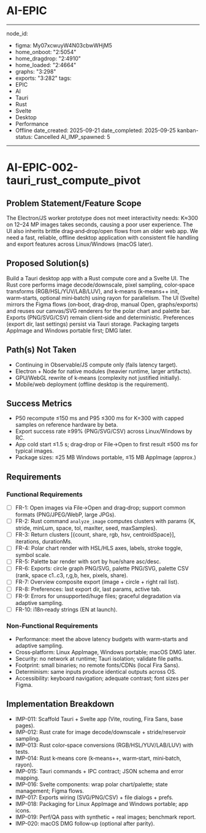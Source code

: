 # AI-EPIC 
---
node_id:
  - figma: My07xcwuyW4N03cbwWHjM5
  - home_onboot: "2:5054"
  - home_dragdrop: "2:4910"
  - home_loaded: "2:4664"
  - graphs: "3:298"
  - exports: "3:282"
tags: 
  - EPIC
  - AI
  - Tauri
  - Rust
  - Svelte
  - Desktop
  - Performance
  - Offline
date_created: 2025-09-21
date_completed: 2025-09-25
kanban-status: Cancelled
AI_IMP_spawned: 5
---

# AI-EPIC-002-tauri_rust_compute_pivot

## Problem Statement/Feature Scope 
The Electron/JS worker prototype does not meet interactivity needs: K≈300 on 12–24 MP images takes seconds, causing a poor user experience. The UI also inherits brittle drag‑and‑drop/open flows from an older web app. We need a fast, reliable, offline desktop application with consistent file handling and export features across Linux/Windows (macOS later).

## Proposed Solution(s) 
Build a Tauri desktop app with a Rust compute core and a Svelte UI. The Rust core performs image decode/downscale, pixel sampling, color‑space transforms (RGB/HSL/YUV/LAB/LUV), and k‑means (k‑means++ init, warm‑starts, optional mini‑batch) using rayon for parallelism. The UI (Svelte) mirrors the Figma flows (on‑boot, drag‑drop, manual Open, graphs/exports) and reuses our canvas/SVG renderers for the polar chart and palette bar. Exports (PNG/SVG/CSV) remain client‑side and deterministic. Preferences (export dir, last settings) persist via Tauri storage. Packaging targets AppImage and Windows portable first; DMG later.

## Path(s) Not Taken 
- Continuing in Observable/JS compute only (fails latency target).
- Electron + Node for native modules (heavier runtime, larger artifacts).
- GPU/WebGL rewrite of k‑means (complexity not justified initially).
- Mobile/web deployment (offline desktop is the requirement).

## Success Metrics 
- P50 recompute ≤150 ms and P95 ≤300 ms for K=300 with capped samples on reference hardware by beta.
- Export success rate ≥99% (PNG/SVG/CSV) across Linux/Windows by RC.
- App cold start ≤1.5 s; drag‑drop or File→Open to first result ≤500 ms for typical images.
- Package sizes: ≤25 MB Windows portable, ≤15 MB AppImage (approx.)

## Requirements

### Functional Requirements
- [ ] FR-1: Open images via File→Open and drag‑drop; support common formats (PNG/JPEG/WebP, large JPGs).
- [ ] FR-2: Rust command `analyze_image` computes clusters with params {K, stride, minLum, space, tol, maxIter, seed, maxSamples}.
- [ ] FR-3: Return clusters [{count, share, rgb, hsv, centroidSpace}], iterations, durationMs.
- [ ] FR-4: Polar chart render with HSL/HLS axes, labels, stroke toggle, symbol scale.
- [ ] FR-5: Palette bar render with sort by hue/share asc/desc.
- [ ] FR-6: Exports: circle graph PNG/SVG, palette PNG/SVG, palette CSV (rank, space c1..c3, r,g,b, hex, pixels, share).
- [ ] FR-7: Overview composite export (image + circle + right rail list).
- [ ] FR-8: Preferences: last export dir, last params, active tab.
- [ ] FR-9: Errors for unsupported/huge files; graceful degradation via adaptive sampling.
- [ ] FR-10: i18n‑ready strings (EN at launch).

### Non-Functional Requirements 
- Performance: meet the above latency budgets with warm‑starts and adaptive sampling.
- Cross‑platform: Linux AppImage, Windows portable; macOS DMG later.
- Security: no network at runtime; Tauri isolation; validate file paths.
- Footprint: small binaries; no remote fonts/CDNs (local Fira Sans).
- Determinism: same inputs produce identical outputs across OS.
- Accessibility: keyboard navigation; adequate contrast; font sizes per Figma.

## Implementation Breakdown 
- IMP-011: Scaffold Tauri + Svelte app (Vite, routing, Fira Sans, base pages).
- IMP-012: Rust crate for image decode/downscale + stride/reservoir sampling.
- IMP-013: Rust color‑space conversions (RGB/HSL/YUV/LAB/LUV) with tests.
- IMP-014: Rust k‑means core (k‑means++, warm‑start, mini‑batch, rayon).
- IMP-015: Tauri commands + IPC contract; JSON schema and error mapping.
- IMP-016: Svelte components: wrap polar chart/palette; state management; Figma flows.
- IMP-017: Exports wiring (SVG/PNG/CSV) + file dialogs + prefs.
- IMP-018: Packaging for Linux AppImage and Windows portable; app icons.
- IMP-019: Perf/QA pass with synthetic + real images; benchmark report.
- IMP-020: macOS DMG follow‑up (optional after parity).
